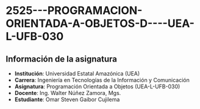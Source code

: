 # 2525---PROGRAMACION-ORIENTADA-A-OBJETOS-D----UEA-L-UFB-030

## Información de la asignatura

- **Institución**: Universidad Estatal Amazónica (UEA)  
- **Carrera**: Ingeniería en Tecnologías de la Información y Comunicación  
- **Asignatura**: Programación Orientada a Objetos (UEA-L-UFB-030)  
- **Docente**: Ing. Walter Núñez Zamora, Mgs.
- **Estudiante**: Omar Steven Gaibor Cujilema
